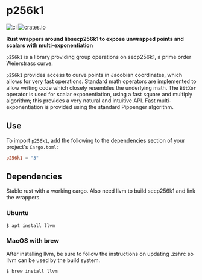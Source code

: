 # p256k1

[![ci](https://github.com/Trust-Machines/p256k1/actions/workflows/ci.yml/badge.svg)](https://github.com/Trust-Machines/p256k1/actions/workflows/ci.yml)
[![crates.io](https://img.shields.io/crates/v/p256k1.svg)](https://crates.io/crates/p256k1)

**Rust wrappers around libsecp256k1 to expose unwrapped points and scalars with multi-exponentiation**

`p256k1` is a library providing group operations on secp256k1, a prime order Weierstrass curve.

`p256k1` provides access to curve points in Jacobian coordinates, which allows for very fast operations.  Standard math operators are implemented to allow writing code which closely resembles the underlying math.  The `BitXor` operator is used for scalar exponentiation, using a fast square and multiply algorithm; this provides a very natural and intuitive API.  Fast multi-exponentiation is provided using the standard Pippenger algorithm.

## Use

To import `p256k1`, add the following to the dependencies section of your project's `Cargo.toml`:
```toml
p256k1 = "3"
```

## Dependencies
Stable rust with a working cargo.  Also need llvm to build secp256k1 and link the wrappers.

### Ubuntu

```shell
$ apt install llvm
```

### MacOS with brew
After installing llvm, be sure to follow the instructions on updating .zshrc so llvm can be used by the build system.

```shell
$ brew install llvm
```
